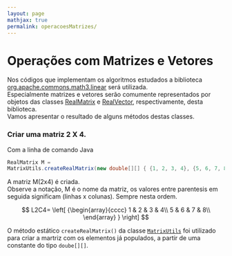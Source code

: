 ```yaml
---
layout: page
mathjax: true
permalink: operacoesMatrizes/
---
```


# Operações com Matrizes e Vetores


Nos códigos que implementam os algoritmos estudados a biblioteca 
[org.apache.commons.math3.linear](http://commons.apache.org/proper/commons-math/javadocs/api-3.3/org/apache/commons/math3/linear/package-summary.html) será utilizada.  
Especialmente matrizes e vetores serão comumente representados por objetos das classes [RealMatrix](http://commons.apache.org/proper/commons-math/javadocs/api-3.3/org/apache/commons/math3/linear/RealMatrix.html) e 
[RealVector](http://commons.apache.org/proper/commons-math/javadocs/api-3.3/org/apache/commons/math3/linear/RealVector.html), respectivamente, desta biblioteca.  
Vamos apresentar o resultado de alguns métodos destas classes.

### Criar uma matriz 2 X 4.

Com a linha de comando Java  
```java
RealMatrix M = 
MatrixUtils.createRealMatrix(new double[][] { {1, 2, 3, 4}, {5, 6, 7, 8} });
```
A matriz M(2x4) é criada.  
Observe a notação, M é o nome da matriz, os valores entre parentesis em seguida significam (linhas x colunas).
Sempre nesta ordem.

$$
  L2C4=
  \left[ {\begin{array}{cccc}
   1 & 2 & 3 & 4\\
   5 & 6 & 7 & 8\\
  \end{array} } \right]
$$

O método estático `createRealMatrix()` da classe [`MatrixUtils`](http://commons.apache.org/proper/commons-math/javadocs/api-3.3/org/apache/commons/math3/linear/MatrixUtils.html) foi utilizado para criar a martriz com os elementos 
já populados, a partir de uma constante do tipo `doube[][]`.



